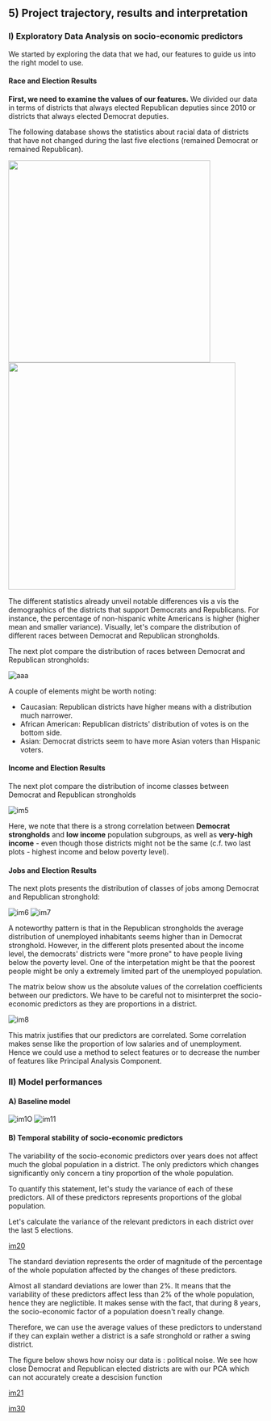 

## 5) Project trajectory, results and interpretation

### I) Exploratory Data Analysis on socio-economic predictors

We started by exploring the data that we had, our features to guide us into the right model to use.

#### Race and Election Results

**First, we need to examine the values of our features.** We divided our data in terms of districts that always elected Republican deputies since 2010 or districts that always elected Democrat deputies.

The following database shows the statistics about racial data of districts that have not changed during the last five elections (remained Democrat or remained Republican).

<p float="center">
  <img src="pictures/All_democrat_statistics_race.png" width="400" />
  <img src="pictures/All_republican_statistics_race.png" width="450" /> 
</p>

The different statistics already unveil notable differences vis a vis the demographics of the districts that support Democrats and Republicans. For instance, the percentage of non-hispanic white Americans is higher (higher mean and smaller variance). Visually, let's compare the distribution of different races between Democrat and Republican strongholds.

The next plot compare the distribution of races between Democrat and Republican strongholds:

![aaa](pictures/Boxplots_Race_EDA.png )


A couple of elements might be worth noting:
- Caucasian: Republican districts have higher means with a distribution much narrower.
- African American: Republican districts' distribution of votes is on the bottom side.
- Asian: Democrat districts seem to have more Asian voters than Hispanic voters.

#### Income and Election Results

The next plot compare the distribution of income classes between Democrat and Republican strongholds

![im5](pictures/Boxplots_Income_EDA.png)

Here, we note that there is a strong correlation between **Democrat strongholds** and **low income** population subgroups, as well as **very-high income** - even though those districts might not be the same (c.f. two last plots - highest income and below poverty level).

#### Jobs and Election Results

The next plots presents the distribution of classes of jobs among Democrat and Republican stronghold:

![im6](pictures/Bars_age.png)
![im7](pictures/Bars_occupation.png)

A noteworthy pattern is that in the Republican strongholds the average distribution of unemployed inhabitants seems higher than in Democrat stronghold. However, in the different plots presented about the income level, the democrats' districts were "more prone" to have people living below the poverty level. One of the interpetation might be that the poorest people might be only a extremely limited part of the unemployed population.

The matrix below show us the absolute values of the correlation coefficients between our predictors. We have to be careful not to misinterpret the socio-economic predictors as they are proportions in a district.

![im8](pictures/Correlation.png)

This matrix justifies that our predictors are correlated. Some correlation makes sense like the proportion of low salaries and of unemployment. Hence we could use a method to select features or to decrease the number of features like Principal Analysis Component.

### II) Model performances

#### A) Baseline model

![im1O](pictures/Results_Basemodel_WithElectionInfo.png)
![im11](pictures/Results_Basemodel_WithoutElectionInfo.png)

#### B) Temporal stability of socio-economic predictors

The variability of the socio-economic predictors over years does not affect much the global population in a district. The only predictors which changes significantly only concern a tiny proportion of the whole population.

To quantify this statement, let's study the variance of each of these predictors. All of these predictors represents proportions of the global population.

Let's calculate the variance of the relevant predictors in each district over the last 5 elections.

[im20](pictures/Hist_STD_per_district.png)

The standard deviation represents the order of magnitude of the percentage of the whole population affected by the changes of these predictors.

Almost all standard deviations are lower than 2%. It means that the variability of these predictors affect less than 2% of the whole population, hence they are neglictible. It makes sense with the fact, that during 8 years, the socio-economic factor of a population doesn't really change.

Therefore, we can use the average values of these predictors to understand if they can explain wether a district is a safe stronghold or rather a swing district.

The figure below shows how noisy our data is : political noise. We see how close Democrat and Republican elected districts are with our PCA which can not accurately create a descision function

[im21](pictures/noisiness_proximity_points.png)

[im30](pictures/less_noisiness_with_model.png)
